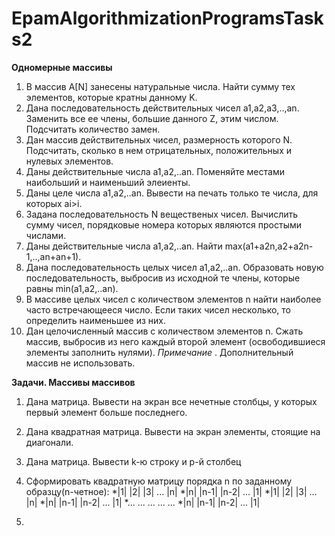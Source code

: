 # EpamAlgorithmizationProgramsTasks2

**Одномерные массивы**
1. В массив A[N] занесены натуральные числа. Найти сумму тех элементов, которые кратны данному K.
2. Дана последовательность действительных чисел a1,a2,a3,..,an. Заменить все ее члены, большие данного Z, этим числом. Подсчитать количество замен.
3. Дан массив действительных чисел, размерность которого N. Подсчитать, сколько в нем отрицательных, положительных и нулевых элементов.
4. Даны действительные числа a1,a2,..an. Поменяйте местами наибольший и наименьший элеиенты.
5. Даны целе числа a1,a2,..an. Вывести на печать только те числа, для которых ai>i.
6. Задана последовательность N вещественых чисел. Вычислить сумму чисел, порядковые номера которых являются простыми числами.
7. Даны действительные числа a1,a2,..an. Найти max(a1+a2n,a2+a2n-1,..,an+an+1).
8. Дана последовательность целых чисел a1,a2,..an. Образовать новую последовательность, выбросив из исходной те члены, которые равны min(a1,a2,..an).
9. В массиве целых чисел с количеством элементов n найти наиболее часто встречающееся число. Если таких чисел несколько, то определить наименьшее из них.
10. Дан целочисленный массив с количеством элементов n. Сжать массив, выбросив из него каждый второй элемент (освободившиеся элементы заполнить нулями). _Примечание_ . Дополнительный массив не использовать.

**Задачи. Массивы массивов**
1. Дана матрица. Вывести на экран все нечетные столбцы, у которых первый элемент больше последнего.
2. Дана квадратная матрица. Вывести на экран элементы, стоящие на диагонали.
3. Дана матрица. Вывести k-ю строку и p-й столбец
4. Сформировать квадратную матрицу порядка n по заданному образцу(n-четное):
                                    *|1|   |2|   |3| ... |n|
                                    *|n| |n-1| |n-2| ... |1|
                                    *|1|   |2|   |3| ... |n|
                                    *|n| |n-1| |n-2| ... |1|
                                    *...   ...   ... ... ...
                                    *|n| |n-1| |n-2| ... |1|
                                    
5.
